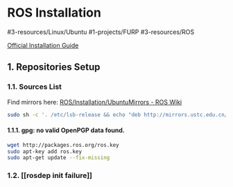 # ROS Installation
#3-resources/Linux/Ubuntu #1-projects/FURP #3-resources/ROS

[Official Installation Guide](https://wiki.ros.org/noetic/Installation/Ubuntu)
## 1. Repositories Setup
### 1.1. Sources List
Find mirrors here: [ROS/Installation/UbuntuMirrors - ROS Wiki](https://wiki.ros.org/ROS/Installation/UbuntuMirrors#China)

```bash
sudo sh -c '. /etc/lsb-release && echo "deb http://mirrors.ustc.edu.cn/ros/ubuntu/ `lsb_release -cs` main" > /etc/apt/sources.list.d/ros-latest.list'
```

#### 1.1.1. gpg: no valid OpenPGP data found.

```bash
wget http://packages.ros.org/ros.key  
sudo apt-key add ros.key  
sudo apt-get update --fix-missing
```

### 1.2. [[rosdep init failure]]


